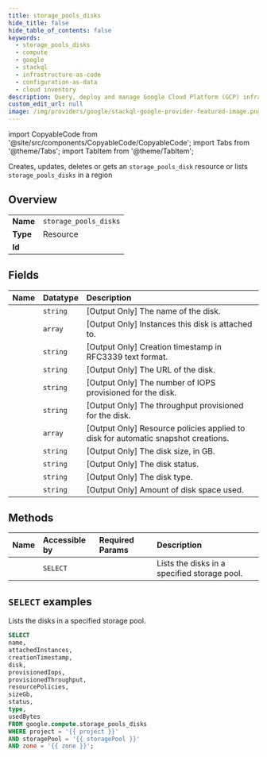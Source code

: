 ```yaml
---
title: storage_pools_disks
hide_title: false
hide_table_of_contents: false
keywords:
  - storage_pools_disks
  - compute
  - google
  - stackql
  - infrastructure-as-code
  - configuration-as-data
  - cloud inventory
description: Query, deploy and manage Google Cloud Platform (GCP) infrastructure and resources using SQL
custom_edit_url: null
image: /img/providers/google/stackql-google-provider-featured-image.png
---
```


import CopyableCode from '@site/src/components/CopyableCode/CopyableCode';
import Tabs from '@theme/Tabs';
import TabItem from '@theme/TabItem';

Creates, updates, deletes or gets an <code>storage_pools_disk</code> resource or lists <code>storage_pools_disks</code> in a region

## Overview
<table><tbody>
<tr><td><b>Name</b></td><td><code>storage_pools_disks</code></td></tr>
<tr><td><b>Type</b></td><td>Resource</td></tr>
<tr><td><b>Id</b></td><td><CopyableCode code="google.compute.storage_pools_disks" /></td></tr>
</tbody></table>

## Fields
| Name | Datatype | Description |
|:-----|:---------|:------------|
| <CopyableCode code="name" /> | `string` | [Output Only] The name of the disk. |
| <CopyableCode code="attachedInstances" /> | `array` | [Output Only] Instances this disk is attached to. |
| <CopyableCode code="creationTimestamp" /> | `string` | [Output Only] Creation timestamp in RFC3339 text format. |
| <CopyableCode code="disk" /> | `string` | [Output Only] The URL of the disk. |
| <CopyableCode code="provisionedIops" /> | `string` | [Output Only] The number of IOPS provisioned for the disk. |
| <CopyableCode code="provisionedThroughput" /> | `string` | [Output Only] The throughput provisioned for the disk. |
| <CopyableCode code="resourcePolicies" /> | `array` | [Output Only] Resource policies applied to disk for automatic snapshot creations. |
| <CopyableCode code="sizeGb" /> | `string` | [Output Only] The disk size, in GB. |
| <CopyableCode code="status" /> | `string` | [Output Only] The disk status. |
| <CopyableCode code="type" /> | `string` | [Output Only] The disk type. |
| <CopyableCode code="usedBytes" /> | `string` | [Output Only] Amount of disk space used. |

## Methods
| Name | Accessible by | Required Params | Description |
|:-----|:--------------|:----------------|:------------|
| <CopyableCode code="list_disks" /> | `SELECT` | <CopyableCode code="project, storagePool, zone" /> | Lists the disks in a specified storage pool. |

## `SELECT` examples

Lists the disks in a specified storage pool.

```sql
SELECT
name,
attachedInstances,
creationTimestamp,
disk,
provisionedIops,
provisionedThroughput,
resourcePolicies,
sizeGb,
status,
type,
usedBytes
FROM google.compute.storage_pools_disks
WHERE project = '{{ project }}'
AND storagePool = '{{ storagePool }}'
AND zone = '{{ zone }}'; 
```
